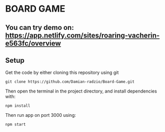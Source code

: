 # BOARD GAME 
## You can try demo on: https://app.netlify.com/sites/roaring-vacherin-e563fc/overview
## Setup 

Get the code by either cloning this repository using git
```
git clone https://github.com/Damian-radzio/Board-Game.git
```
Then open the terminal in the project directory, and install dependencies with:
```
npm install
```
Then run app on port 3000 using:
```
npm start
```

